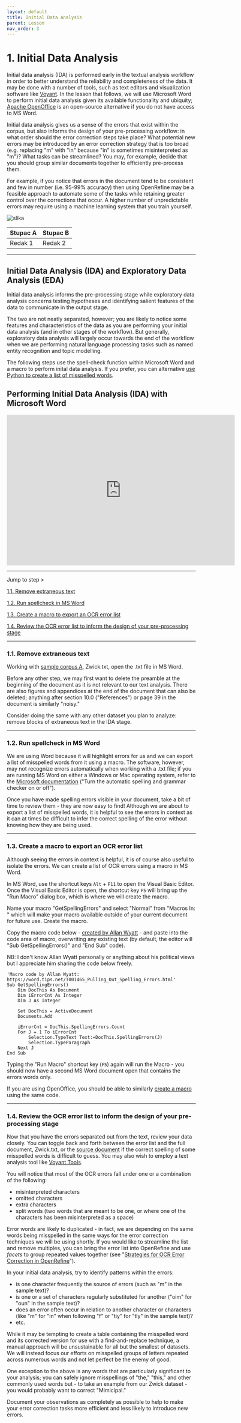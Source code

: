 ```yaml
---
layout: default
title: Initial Data Analysis
parent: Lesson
nav_order: 3
---
```


# 1. Initial Data Analysis

Initial data analysis (IDA) is performed early in the textual analysis workflow in order to better understand the reliability and completeness of the data. It may be done with a number of tools, such as text editors and visualization software like [Voyant](https://voyant-tools.org/). In the lesson that follows, we will use Microsoft Word to perform initial data analysis given its available functionality and ubiquity; [Apache OpenOffice](https://www.openoffice.org/download/index.html) is an open-source alternative if you do not have access to MS Word.

Initial data analysis gives us a sense of the errors that exist within the corpus, but also informs the design of your pre-processing workflow: in what order should the error correction steps take place? What potential new errors may be introduced by an error correction strategy that is too broad (e.g. replacing "m" with "in" because "in" is sometimes misinterpreted as "m")? What tasks can be streamlined? You may, for example, decide that you should group similar documents together to efficiently pre-process them. 

For example, if you notice that errors in the document tend to be consistent and few in number (i.e. 95-99% accuracy) then using OpenRefine may be a feasible approach to automate some of the tasks while retaining greater control over the corrections that occur. A higher number of unpredictable errors may require using a machine learning system that you train yourself. 

![slika](https://github.blog/wp-content/uploads/2012/03/codercat.jpg)


| Stupac A    | Stupac B       |
|   :----     |  :----         |
| Redak 1     | Redak 2        | 

<hr />

## Initial Data Analysis (IDA) and Exploratory Data Analysis (EDA)

Initial data analysis informs the pre-processing stage while exploratory data analysis concerns testing hypotheses and identifying salient features of the data to communicate in the output stage.

The two are not neatly separated, however; you are likely to notice some features and characteristics of the data as you are performing your initial data analysis (and in other stages of the workflow). But generally, exploratory data analysis will largely occur towards the end of the workflow when we are performing natural language processing tasks such as named entity recognition and topic modelling.

The following steps use the spell-check function within Microsoft Word and a macro to perform inital data analysis. If you prefer, you can alternative [use Python to create a list of misspelled words](https://jasonbrodeur.github.io/dsi-text-prep/python.html#lesson-basic-text-prep-with-python).

## Performing Initial Data Analysis (IDA) with Microsoft Word

<iframe id="kmsembed-1_idpfm6as" width="608" height="402" src="https://www.macvideo.ca/embed/secure/iframe/entryId/1_idpfm6as/uiConfId/39241881" class="kmsembed" allowfullscreen webkitallowfullscreen mozAllowFullScreen allow="autoplay *; fullscreen *; encrypted-media *" referrerPolicy="no-referrer-when-downgrade" sandbox="allow-forms allow-same-origin allow-scripts allow-top-navigation allow-pointer-lock allow-popups allow-modals allow-orientation-lock allow-popups-to-escape-sandbox allow-presentation allow-top-navigation-by-user-activation" frameborder="0" title="Kaltura Player"></iframe>

<hr />

Jump to step >
 
[1.1. Remove extraneous text](#11-remove-extraneous-text)

[1.2. Run spellcheck in MS Word](#12-run-spellcheck-in-ms-word)

[1.3. Create a macro to export an OCR error list](#13-create-a-macro-to-export-an-ocr-error-list)

[1.4. Review the OCR error list to inform the design of your pre-processing stage](#14-review-the-ocr-error-list-to-inform-the-design-of-your-pre-processing-stage)

<hr />

### **1.1.** Remove extraneous text

Working with [sample corpus A](https://scds.github.io/text-analysis-1/preparation.html), Zwick.txt, open the .txt file in MS Word. 

Before any other step, we may first want to delete the preamble at the beginning of the document as it is not relevant to our text analysis. There are also figures and appendices at the end of the document that can also be deleted; anything after section 10.0 ("References") or page 39 in the document is similarly "noisy."

Consider doing the same with any other dataset you plan to analyze: remove blocks of extraneous text in the IDA stage. 

<hr />

### **1.2.** Run spellcheck in MS Word

We are using Word because it will highlight errors for us and we can export a list of misspelled words from it using a macro. The software, however, may not recognize errors automatically when working with a .txt file; if you are running MS Word on either a Windows or Mac operating system, refer to the [Microsoft documentation](https://support.microsoft.com/en-us/office/check-spelling-and-grammar-in-office-5cdeced7-d81d-47de-9096-efd0ee909227) ("Turn the automatic spelling and grammar checker on or off"). 

Once you have made spelling errors visible in your document, take a bit of time to review them - they are now easy to find! Although we are about to export a list of misspelled words, it is helpful to see the errors in context as it can at times be difficult to infer the correct spelling of the error without knowing how they are being used.

<hr />

### **1.3.** Create a macro to export an OCR error list

Although seeing the errors in context is helpful, it is of course also useful to isolate the errors. We can create a list of OCR errors using a macro in MS Word.

In MS Word, use the shortcut keys ```Alt``` + ```F11``` to open the Visual Basic Editor. Once the Visual Basic Editor is open, the shortcut key ```F5``` will bring up the "Run Macro" dialog box, which is where we will create the macro.

Name your macro "GetSpellingErrors" and select "Normal" from "Macros In: " which will make your macro available outside of your current document for future use. Create the macro.

Copy the macro code below - [created by Allan Wyatt](https://word.tips.net/T001465_Pulling_Out_Spelling_Errors.html) - and paste into the code area of macro, overwriting any existing text (by default, the editor will "Sub GetSpellingErrors()" and "End Sub" code). 

NB: I don't know Allan Wyatt personally or anything about his political views but I appreciate him sharing the code below freely.

```
'Macro code by Allan Wyatt: https://word.tips.net/T001465_Pulling_Out_Spelling_Errors.html'
Sub GetSpellingErrors()
    Dim DocThis As Document
    Dim iErrorCnt As Integer
    Dim J As Integer

    Set DocThis = ActiveDocument
    Documents.Add

    iErrorCnt = DocThis.SpellingErrors.Count
    For J = 1 To iErrorCnt
        Selection.TypeText Text:=DocThis.SpellingErrors(J)
        Selection.TypeParagraph
    Next J
End Sub
```

Typing the "Run Macro" shortcut key (```F5```) again will run the Macro - you should now have a second MS Word document open that contains the errors words only.

If you are using OpenOffice, you should be able to similarly [create a macro](https://wiki.openoffice.org/wiki/Documentation/OOoAuthors_User_Manual/Getting_Started/Creating_a_simple_macro) using the same code.

<hr />

### **1.4.** Review the OCR error list to inform the design of your pre-processing stage

Now that you have the errors separated out from the text, review your data closely. You can toggle back and forth between the error list and the full document, Zwick.txt, or the [source document](https://archive.org/details/zwicksislandland00ontauoft/page/12/mode/2up) if the correct spelling of some misspelled words is difficult to guess. You may also wish to employ a text analysis tool like [Voyant Tools](https://voyant-tools.org/).

You will notice that most of the OCR errors fall under one or a combination of the following:
* misinterpreted characters
* omitted characters
* extra characters
* split words (two words that are meant to be one, or where one of the characters has been misinterpreted as a space)

Error words are likely to duplicated - in fact, we are depending on the same words being misspelled in the same ways for the error correction techniques we will be using shortly. If you would like to streamline the list and remove multiples, you can bring the error list into OpenRefine and use *facets* to group repeated values together (see "[Strategies for OCR Error Correction in OpenRefine](or-strat.html)").

In your initial data analysis, try to identify patterns within the errors:
* is one character frequently the source of errors (such as "m" in the sample text)?
* is one or a set of characters regularly substituted for another ("oim" for "oun" in the sample text)?
* does an error often occur in relation to another character or characters (like "m" for "in" when following "f" or "tiy" for "tly" in the sample text)?
* etc.
  
While it may be tempting to create a table containing the misspelled word and its corrected version for use with a find-and-replace technique, a manual approach will be unsustainable for all but the smallest of datasets. We will instead focus our efforts on misspelled groups of letters repeated across numerous words and not let perfect be the enemy of good.

One exception to the above is any words that are particularly significant to your analysis; you can safely ignore misspellings of "the," "this," and other commonly used words but - to take an example from our Zwick dataset - you would probably want to correct "Mimicipal."

Document your observations as completely as possible to help to make your error correction tasks more efficient and less likely to introduce new errors.

<br />
